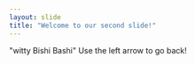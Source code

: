 ```yaml
---
layout: slide
title: "Welcome to our second slide!"
---
```

"witty Bishi Bashi"
Use the left arrow to go back!
